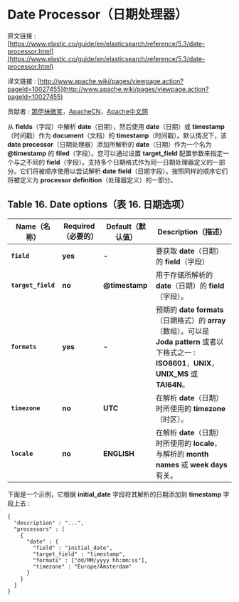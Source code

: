 # Date Processor（日期处理器）

原文链接 : [https://www.elastic.co/guide/en/elasticsearch/reference/5.3/date-processor.html](https://www.elastic.co/guide/en/elasticsearch/reference/5.3/date-processor.html)

译文链接 : [http://www.apache.wiki/pages/viewpage.action?pageId=10027455](http://www.apache.wiki/pages/viewpage.action?pageId=10027455)

贡献者 : [那伊抹微笑](/display/~wangyangting)，[ApacheCN](/display/~apachecn)，[Apache中文网](/display/~apachechina)

从 **fields**（字段）中解析 **date**（日期），然后使用 **date**（日期）或 **timestamp**（时间戳）作为 **document**（文档）的 **timestamp**（时间戳）。默认情况下，该 **date processor**（日期处理器）添加所解析的 **date**（日期）作为一个名为 **@timestamp** 的 **filed**（字段）。您可以通过设置 **target_field** 配置参数来指定一个与之不同的 **field**（字段）。支持多个日期格式作为同一日期处理器定义的一部分。它们将被顺序使用以尝试解析 **date** **field**（日期字段）。按照同样的顺序它们将被定义为 **processor** **definition**（处理器定义）的一部分。

## Table 16. Date options（表 16\. 日期选项）

| Name（名称） | Required（必要的） | Default（默认值） | Description（描述） |
| --- | --- | --- | --- |
| **`field`** | **yes** | **-** | 要获取 **date**（日期）的 **field**（字段） |
| **`target_field`** | **no** | **@timestamp** | 用于存储所解析的 **date**（日期）的 **field**（字段）。 |
| **`formats`** | **yes** | **-** | 预期的 **date** **formats**（日期格式）的 **array**（数组）。可以是 **Joda** **pattern** 或者以下格式之一 : **ISO8601**，**UNIX**，**UNIX_MS** 或 **TAI64N**。 |
| **`timezone`** | **no** | **UTC** | 在解析 **date**（日期）时所使用的 **timezone**（时区）。 |
| **`locale`** | **no** | **ENGLISH** | 在解析 **date**（日期）时所使用的 **locale**，与解析的 **month names** 或 **week** **days** 有关。 |

下面是一个示例，它根据 **initial_date** 字段将其解析的日期添加到 **timestamp** 字段上去 : 

```
{
  "description" : "...",
  "processors" : [
    {
      "date" : {
        "field" : "initial_date",
        "target_field" : "timestamp",
        "formats" : ["dd/MM/yyyy hh:mm:ss"],
        "timezone" : "Europe/Amsterdam"
      }
    }
  ]
}
```